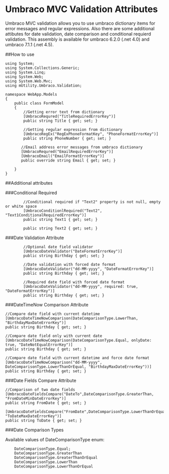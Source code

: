 Umbraco MVC Validation Attributes
=================================

Umbraco MVC validation allows you to use umbraco dictionary items for error messages and regular expressions. Also there are some additional attibutes for date validation, date comparison and conditional requierd validation. This assembly is available for umbraco 6.2.0 (.net 4.0) and umbraco 7.1.1 (.net 4.5).

##How to use


    using System;
    using System.Collections.Generic;
    using System.Linq;
    using System.Web;
    using System.Web.Mvc;
    using mUtility.Umbraco.Validation;

    namespace WebApp.Models
    {
        public class FormModel
        {
            //Getting error text from dictionary
            [UmbracoRequred("TitleRequiredErrorKey")]
            public string Title { get; set; }
            
            //Getting regular expression from dictionary
            [UmbracoRegEx("RegExPhoneFormatKey", "PhoneFormatErrorKey")]
            public string PhoneNumber { get; set; }
            
           //Email address error messages from umbraco dictionary
           [UmbracoRequred("EmailRequiredErrorKey")]
           [UmbracoEmail("EmailFormatErrorKey")]
           public override string Email { get; set; }
            
        }
    }
    
    
##Additional attributes


###Conditional Required

            //Conditional required if "Text2" property is not null, empty or white space
            [UmbracoConditionlRequired("Text2", "Text1ConditionalRequiredErrorKey")]
            public string Text1 { get; set; }
            
            public string Text2 { get; set; } 


###Date Validation Attribute

            //Optional date field validator
            [UmbracoDateValidator("DateFormatErrorKey")]
            public string Birthday { get; set; }
            
            //Date validation with forced date format
            [UmbracoDateValidator("dd-MM-yyyy", "DateFormatErrorKey")]
            public string Birthday { get; set; }
            
            //Required date field with forced date format
            [UmbracoDateValidator("dd-MM-yyyy", required: true, "DateFormatErrorKey")]
            public string Birthday { get; set; }
            

###DateTimeNow Comparison Attribute

    //Compare date field with current datetime
    [UmbracoDateTimeNowComparison(DateComparisonType.LowerThan, "BirthdayMaxDateErrorKey")]
    public string Birthday { get; set; }
    
    //Compare date field only with current date
    [UmbracoDateTimeNowComparison(DateComparisonType.Equal, onlyDate: true, "DateNotEqualErrorKey")]
    public string Birthday { get; set; }

    //Compare date field with current datetime and force date format
    [UmbracoDateTimeNowComparison("dd-MM-yyyy", DateComparisonType.LowerThanOrEqual, "BirthdayMaxDateErrorKey"))]
    public string Birthday { get; set; }
    
    
###Date Fields Compare Attribute

    //Comparison of two date fields
    [UmbracoDateFieldsCompare("DateTo",DateComparisonType.GreaterThan, "FromDateMinDateErrorKey")]
    public string FromDate { get; set; }
    
    [UmbracoDateFieldsCompare("FromDate",DateComparisonType.LowerThanOrEqual, "ToDateMaxDateErrorKey")]
    public string ToDate { get; set; }
    
    
###Date Comparison Types

Available values of DateComparisonType enum:

        DateComparisonType.Equal;
        DateComparisonType.GreaterThan
        DateComparisonType.GreaterThanOrEqual
        DateComparisonType.LowerThan
        DateComparisonType.LowerThanOrEqual
